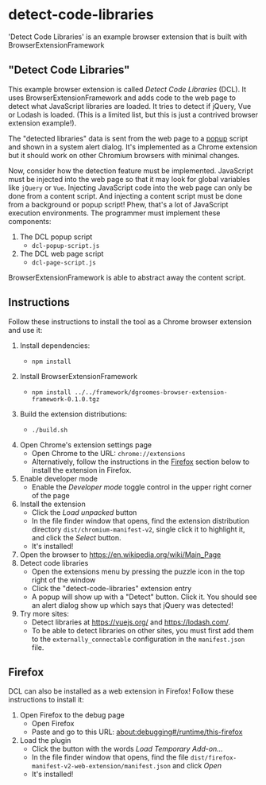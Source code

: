 # detect-code-libraries

'Detect Code Libraries' is an example browser extension that is built with BrowserExtensionFramework


## "Detect Code Libraries"

This example browser extension is called *Detect Code Libraries* (DCL). It uses BrowserExtensionFramework and adds code to
the web page to detect what JavaScript libraries are loaded. It tries to detect if jQuery, Vue or Lodash is loaded.
(This is a limited list, but this is just a contrived browser extension example!).

The "detected libraries" data is sent from the web page to
a [popup](https://developer.mozilla.org/en-US/docs/Mozilla/Add-ons/WebExtensions/user_interface/Popups)
script and shown in a system alert dialog. It's implemented as a Chrome extension but it should work on other Chromium
browsers with minimal changes.

Now, consider how the detection feature must be implemented. JavaScript must be injected into the web page so that it
may look for global variables like `jQuery` or `Vue`. Injecting JavaScript code into the web page can only be done
from a content script. And injecting a content script must be done from a background or popup script! Phew, that's a lot
of JavaScript execution environments. The programmer must implement these components:

1. The DCL popup script
    * `dcl-popup-script.js`
1. The DCL web page script
    * `dcl-page-script.js`

BrowserExtensionFramework is able to abstract away the content script. 


## Instructions

Follow these instructions to install the tool as a Chrome browser extension and use it:

1. Install dependencies:
    * ```shell
      npm install
      ```
2. Install BrowserExtensionFramework
    * ```shell
      npm install ../../framework/dgroomes-browser-extension-framework-0.1.0.tgz
      ```
3. Build the extension distributions:
    * ```shell
      ./build.sh
      ```
4. Open Chrome's extension settings page
    * Open Chrome to the URL: `chrome://extensions`
    * Alternatively, follow the instructions in the [Firefox](#firefox) section below to install the extension in
      Firefox.
5. Enable developer mode
    * Enable the *Developer mode* toggle control in the upper right corner of the page
6. Install the extension
    * Click the *Load unpacked* button
    * In the file finder window that opens, find the extension distribution directory `dist/chromium-manifest-v2`,
      single click it to highlight it, and click the *Select* button.
    * It's installed!
7. Open the browser to <https://en.wikipedia.org/wiki/Main_Page>
8. Detect code libraries
    * Open the extensions menu by pressing the puzzle icon in the top right of the window
    * Click the "detect-code-libraries" extension entry
    * A popup will show up with a "Detect" button. Click it. You should see an alert dialog show up which says that
      jQuery was detected!
9. Try more sites:
    * Detect libraries at <https://vuejs.org/> and <https://lodash.com/>.
    * To be able to detect libraries on other sites, you must first add them to the `externally_connectable`
      configuration in the `manifest.json` file.


## Firefox

DCL can also be installed as a web extension in Firefox! Follow these instructions to install it:

1. Open Firefox to the debug page
   * Open Firefox
   * Paste and go to this URL: <about:debugging#/runtime/this-firefox>
1. Load the plugin
   * Click the button with the words *Load Temporary Add-on…*
   * In the file finder window that opens, find the file `dist/firefox-manifest-v2-web-extension/manifest.json` and
     click *Open*
   * It's installed!
